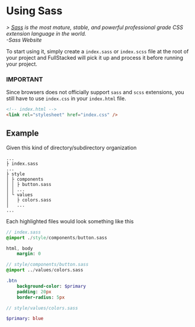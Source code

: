 # Using Sass

*> [Sass](https://sass-lang.com) is the most mature, stable,
and powerful professional grade CSS extension language in the world.  
-Sass Website*

To start using it, simply create a `index.sass` or `index.scss` file at the root
of your project and FullStacked will pick it up and process it before
running your project.

### IMPORTANT

Since browsers does not officially support `sass` and `scss` extensions, 
you still have to use `index.css` in your `index.html` file.

```html
<!-- index.html -->
<link rel="stylesheet" href="index.css" />
```

## Example

Given this kind of directory/subdirectory organization

```
...
├ index.sass
...
├ style
│ ├ components
│ │ ├ button.sass
│ │ ...
│ └ values
│   ├ colors.sass
│   ...
... 
```
Each highlighted files would look something like this
```sass
// index.sass
@import ./style/components/button.sass

html, body
    margin: 0
```

```sass
// style/components/button.sass
@import ../values/colors.sass

.btn
    background-color: $primary
    padding: 20px
    border-radius: 5px
```

```sass
// style/values/colors.sass

$primary: blue
```